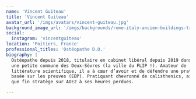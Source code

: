 ```yaml
---
name: 'Vincent Guiteau'
title: 'Vincent Guiteau'
avatar_url: '/imgs/avatars/vincent-guiteau.jpg'
background_image_url: '/imgs/backgrounds/rome-italy-ancien-buildings-trajan-forum.jpg'
social:
  instagram: 'vincentguiteau'
location: 'Poitiers, France'
professional_titles: 'Ostéopathe D.O.'
biography: |
  Ostéopathe depuis 2018, titulaire en cabinet libéral depuis 2019 dans
  une petite commune des Deux-Sèvres (la ville du FLIP !). Amateur de
  littérature scientifique, il a à cœur d’avoir et de défendre une pratique
  basée sur les preuves (EBP). Pratiquant chevronné de calisthenics, ainsi
  que fin stratège sur AOE2 à ses heures perdues.

---
```

